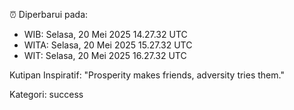 ⏰ Diperbarui pada:
- WIB: Selasa, 20 Mei 2025 14.27.32 UTC
- WITA: Selasa, 20 Mei 2025 15.27.32 UTC
- WIT: Selasa, 20 Mei 2025 16.27.32 UTC

Kutipan Inspiratif:
"Prosperity makes friends, adversity tries them."


Kategori: success

